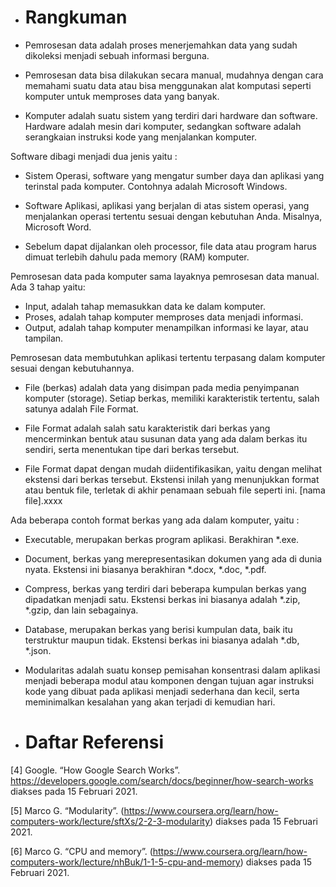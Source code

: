 - # Rangkuman
- Pemrosesan data adalah proses menerjemahkan data yang sudah dikoleksi menjadi sebuah informasi berguna.

- Pemrosesan data bisa dilakukan secara manual, mudahnya dengan cara memahami suatu data atau bisa menggunakan alat komputasi seperti komputer untuk memproses data yang banyak.

- Komputer adalah suatu sistem yang terdiri dari hardware dan software. Hardware adalah mesin dari komputer, sedangkan software adalah serangkaian instruksi kode yang menjalankan komputer.

Software dibagi menjadi dua jenis yaitu :

- Sistem Operasi, software yang mengatur sumber daya dan aplikasi yang terinstal pada komputer. Contohnya adalah Microsoft Windows.

- Software Aplikasi, aplikasi yang berjalan di atas sistem operasi, yang menjalankan operasi tertentu sesuai dengan kebutuhan Anda. Misalnya, Microsoft Word.

- Sebelum dapat dijalankan oleh processor, file data atau program harus dimuat terlebih dahulu pada memory (RAM) komputer.


Pemrosesan data pada komputer sama layaknya pemrosesan data manual. Ada 3 tahap yaitu: 

- Input, adalah tahap memasukkan data ke dalam komputer.
- Proses, adalah tahap komputer memproses data menjadi informasi.
- Output, adalah tahap komputer menampilkan informasi ke layar, atau tampilan.

Pemrosesan data membutuhkan aplikasi tertentu terpasang dalam komputer sesuai dengan kebutuhannya.

- File (berkas) adalah data yang disimpan pada media penyimpanan komputer (storage). Setiap berkas, memiliki karakteristik tertentu, salah satunya adalah File Format.

- File Format adalah salah satu karakteristik dari berkas yang mencerminkan bentuk atau susunan data yang ada dalam berkas itu sendiri, serta menentukan tipe dari berkas tersebut.

- File Format dapat dengan mudah diidentifikasikan, yaitu dengan melihat ekstensi dari berkas tersebut. Ekstensi inilah yang menunjukkan format atau bentuk file, terletak di akhir penamaan sebuah file seperti ini.
[nama file].xxxx


Ada beberapa contoh format berkas yang ada dalam komputer, yaitu :

- Executable, merupakan berkas program aplikasi. Berakhiran *.exe.

- Document, berkas yang merepresentasikan dokumen yang ada di dunia nyata. Ekstensi ini biasanya berakhiran *.docx, *.doc, *.pdf.

- Compress, berkas yang terdiri dari beberapa kumpulan berkas yang dipadatkan menjadi satu. Ekstensi berkas ini biasanya adalah *.zip, *.gzip, dan lain sebagainya.

- Database, merupakan berkas yang berisi kumpulan data, baik itu terstruktur maupun tidak. Ekstensi berkas ini biasanya adalah *.db, *.json.

- Modularitas adalah suatu konsep pemisahan konsentrasi dalam aplikasi menjadi beberapa modul atau komponen dengan tujuan agar instruksi kode yang dibuat pada aplikasi menjadi sederhana dan kecil, serta meminimalkan kesalahan yang akan terjadi di kemudian hari.

- # Daftar Referensi
[4] Google. “How Google Search Works”. https://developers.google.com/search/docs/beginner/how-search-works diakses pada 15 Februari 2021.

[5] Marco G. “Modularity”. (https://www.coursera.org/learn/how-computers-work/lecture/sftXs/2-2-3-modularity) diakses pada 15 Februari 2021.

[6] Marco G. “CPU and memory”. (https://www.coursera.org/learn/how-computers-work/lecture/nhBuk/1-1-5-cpu-and-memory) diakses pada 15 Februari 2021.